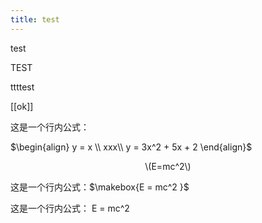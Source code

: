 ```yaml
---
title: test
---
```


test

TEST


ttttest


[[ok]]

这是一个行内公式：

$\begin{align}          y = x \\    xxx\\      y = 3x^2 + 5x + 2          \end{align}$


<center>\(E=mc^2\)</center>

这是一个行内公式：$\makebox{E = mc^2 }$


<style> 
.center-laformula { display: inline-block; text-align: center; } 
</style> 



这是一个行内公式：<span class="center-formula"> E = mc^2 </span>